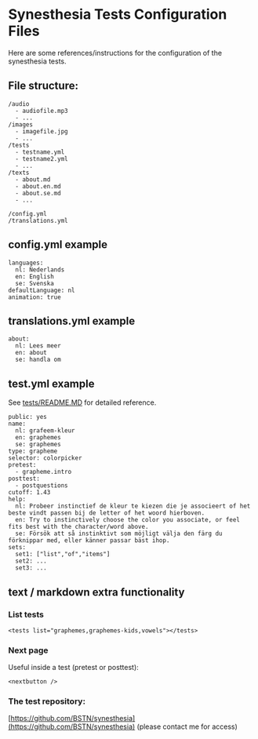 # Synesthesia Tests Configuration Files

Here are some references/instructions for the configuration of the synesthesia tests.

## File structure:

```
/audio
  - audiofile.mp3
  - ...
/images
  - imagefile.jpg
  - ...
/tests
  - testname.yml
  - testname2.yml
  - ...
/texts
  - about.md
  - about.en.md
  - about.se.md
  - ...

/config.yml
/translations.yml
```

## config.yml example

```
languages:
  nl: Nederlands
  en: English
  se: Svenska
defaultLanguage: nl
animation: true
```

## translations.yml example

```
about:
  nl: Lees meer
  en: about
  se: handla om
```

## test.yml example

See [tests/README.MD](tests/README.MD) for detailed reference.

```
public: yes
name:
  nl: grafeem-kleur
  en: graphemes
  se: graphemes
type: grapheme
selector: colorpicker
pretest:
  - grapheme.intro
posttest:
  - postquestions
cutoff: 1.43
help:
  nl: Probeer instinctief de kleur te kiezen die je associeert of het beste vindt passen bij de letter of het woord hierboven.
  en: Try to instinctively choose the color you associate, or feel fits best with the character/word above.
  se: Försök att så instinktivt som möjligt välja den färg du förknippar med, eller känner passar bäst ihop.
sets:
  set1: ["list","of","items"]
  set2: ...
  set3: ...
```

## text / markdown extra functionality

### List tests

```
<tests list="graphemes,graphemes-kids,vowels"></tests>
```

### Next page

Useful inside a test (pretest or posttest):

```
<nextbutton />
```

### The test repository:

[https://github.com/BSTN/synesthesia](https://github.com/BSTN/synesthesia) (please contact me for access)
